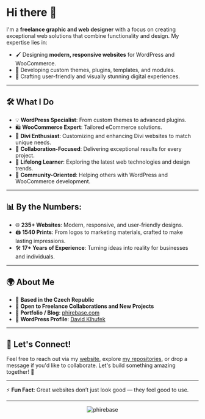 <!--
**phirebase/phirebase** is a ✨ _special_ ✨ repository because its `README.md` (this file) appears on your GitHub profile.
-->

# Hi there 👋

I'm a **freelance graphic and web designer** with a focus on creating exceptional web solutions that combine functionality and design. 
My expertise lies in:

- 🖌️ Designing **modern, responsive websites** for WordPress and WooCommerce.    
- 🔧 Developing custom themes, plugins, templates, and modules.  
- 🚀 Crafting user-friendly and visually stunning digital experiences.    

---

## 🛠️ What I Do

- 💡 **WordPress Specialist**: From custom themes to advanced plugins.  
- 🛍️ **WooCommerce Expert**: Tailored eCommerce solutions.  
- 🎨 **Divi Enthusiast**: Customizing and enhancing Divi websites to match unique needs.  
- 🤝 **Collaboration-Focused**: Delivering exceptional results for every project.  
- 🌱 **Lifelong Learner**: Exploring the latest web technologies and design trends.    
- 💬 **Community-Oriented**: Helping others with WordPress and WooCommerce development.    

---

## 📊 By the Numbers:

- 🌐 **235+ Websites**: Modern, responsive, and user-friendly designs.  
- 🖨️ **1540 Prints**: From logos to marketing materials, crafted to make lasting impressions.  
- 🛠️ **17+ Years of Experience**: Turning ideas into reality for businesses and individuals.  

---

## 🌍 About Me

- 📍 **Based in the Czech Republic**  
- 💼 **Open to Freelance Collaborations and New Projects**  
- 🔗 **Portfolio / Blog**: [phirebase.com](https://phirebase.com/)  
- 📜 **WordPress Profile**: [David Klhufek](https://profiles.wordpress.org/brtak/)  

---

## 🤝 Let's Connect!

Feel free to reach out via my [website](https://phirebase.com/), explore [my repositories](https://github.com/phirebase?tab=repositories), or drop a message if you'd like to collaborate. Let's build something amazing together! 🚀  

---

⚡ **Fun Fact**: Great websites don’t just look good — they feel good to use.  

---

<p align="center"> <img src="https://komarev.com/ghpvc/?username=phirebase&label=Profile%20views&color=0e75b6&style=flat" alt="phirebase" /> </p>
